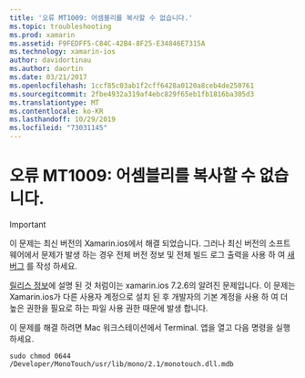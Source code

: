 ```yaml
---
title: '오류 MT1009: 어셈블리를 복사할 수 없습니다.'
ms.topic: troubleshooting
ms.prod: xamarin
ms.assetid: F9FEDFF5-C84C-42B4-8F25-E34846E7315A
ms.technology: xamarin-ios
author: davidortinau
ms.author: daortin
ms.date: 03/21/2017
ms.openlocfilehash: 1ccf85c03ab1f2cff6428a0120a8ceb4de250761
ms.sourcegitcommit: 2fbe4932a319af4ebc829f65eb1fb1816ba305d3
ms.translationtype: MT
ms.contentlocale: ko-KR
ms.lasthandoff: 10/29/2019
ms.locfileid: "73031145"
---
```

# <a name="error-mt1009-could-not-copy-the-assembly"></a>오류 MT1009: 어셈블리를 복사할 수 없습니다.

> [!IMPORTANT]
> 이 문제는 최신 버전의 Xamarin.ios에서 해결 되었습니다. 그러나 최신 버전의 소프트웨어에서 문제가 발생 하는 경우 전체 버전 정보 및 전체 빌드 로그 출력을 사용 하 여 [새 버그](~/cross-platform/troubleshooting/questions/howto-file-bug.md) 를 작성 하세요.

[릴리스 정보](https://github.com/xamarin/release-notes-archive/blob/master/release-notes/ios/xamarin.ios_7/xamarin.ios_7.2/index.md)에 설명 된 것 처럼이는 xamarin.ios 7.2.6의 알려진 문제입니다. 이 문제는 Xamarin.ios가 다른 사용자 계정으로 설치 된 후 개발자의 기본 계정을 사용 하 여 더 높은 권한을 필요로 하는 파일 사용 권한 때문에 발생 합니다.

이 문제를 해결 하려면 Mac 워크스테이션에서 Terminal. 앱을 열고 다음 명령을 실행 하세요.

`sudo chmod 0644 /Developer/MonoTouch/usr/lib/mono/2.1/monotouch.dll.mdb`
